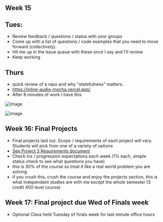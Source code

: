 
## Week 15
## Tues:
- Review feedback / questions / status with your groups
- Come up with a list of questions / code examples that you need to move forward (collectively).
- Hit me up in the issue queue with these once I say and I'll review
- Keep working

## Thurs
- quick review of a repo and why "statefulness" matters.
- https://inline-audio-mocha.vercel.app/
- After 8 minutes of work I have this

![image](https://user-images.githubusercontent.com/329735/233409223-292b69f7-fd8e-49bf-8a3d-9c1a48038695.png)

![image](https://user-images.githubusercontent.com/329735/233409201-4e207655-3b7f-4e2c-ae62-a0fb6b7a8823.png)


## Week 16: Final Projects
- Final projects laid out. Scope / requirements of each project will vary. Students will pick from one of a variety of options
- [See Project 3 Requirements document](https://github.com/elmsln/edtechjoker/blob/master/sp-23/projects/project-3.md)
- Check ins / progression expectations each week (1% each, simple status check to see what questions you have)
- this is 30% of the course so treat it like a real world problem you are solving
- if you crush this, crush the course and enjoy the projects section, this is what independent studies are with me except the whole semester (3 credit 400 level course)

## Week 17: Final project due Wed of Finals week
- Optional Class held Tuesday of finals week for last minute office hours
